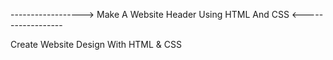------------------> Make A Website Header Using HTML And CSS <------------------


Create Website Design With HTML & CSS